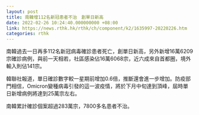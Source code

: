 ```yaml
---
layout: post
title: 南韓增112名新冠患者不治　創單日新高
date: 2022-02-26 10:24:40.000000000 +08:00
link: https://news.rthk.hk/rthk/ch/component/k2/1635997-20220226.htm
categories: rthk
---
```


南韓過去一日再多112名新冠病毒確診患者死亡，創單日新高，另外新增16萬6209宗確診病例，與前一天相若，社區感染佔16萬6068宗，近六成來自首都圈，境外輸入則佔141宗。

韓聯社報道，單日確診數字較一星期前增加0.6倍，推斷還會進一步增加。防疫部門相信，Omicron變種病毒引發的這一波疫情，將於下月中旬達到頂峰，屆時單日新增病例將達到25萬宗左右。

南韓累計確診個案超過283萬宗，7800多名患者不治。
